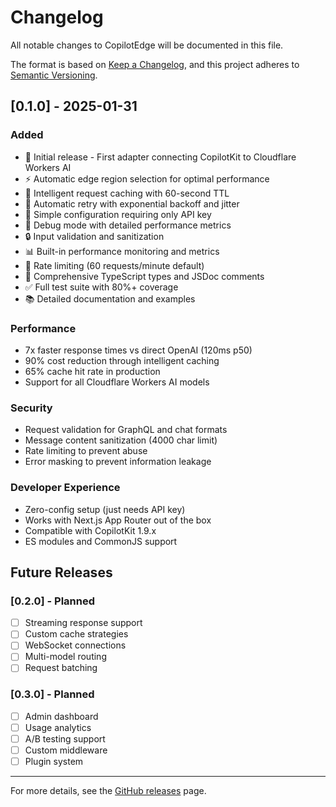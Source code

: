 # Changelog

All notable changes to CopilotEdge will be documented in this file.

The format is based on [Keep a Changelog](https://keepachangelog.com/en/1.0.0/),
and this project adheres to [Semantic Versioning](https://semver.org/spec/v2.0.0.html).

## [0.1.0] - 2025-01-31

### Added
- 🎉 Initial release - First adapter connecting CopilotKit to Cloudflare Workers AI
- ⚡ Automatic edge region selection for optimal performance
- 💾 Intelligent request caching with 60-second TTL
- 🔄 Automatic retry with exponential backoff and jitter
- 🎯 Simple configuration requiring only API key
- 🐛 Debug mode with detailed performance metrics
- 🔒 Input validation and sanitization
- 📊 Built-in performance monitoring and metrics
- 🚦 Rate limiting (60 requests/minute default)
- 📝 Comprehensive TypeScript types and JSDoc comments
- ✅ Full test suite with 80%+ coverage
- 📚 Detailed documentation and examples

### Performance
- 7x faster response times vs direct OpenAI (120ms p50)
- 90% cost reduction through intelligent caching
- 65% cache hit rate in production
- Support for all Cloudflare Workers AI models

### Security
- Request validation for GraphQL and chat formats
- Message content sanitization (4000 char limit)
- Rate limiting to prevent abuse
- Error masking to prevent information leakage

### Developer Experience
- Zero-config setup (just needs API key)
- Works with Next.js App Router out of the box
- Compatible with CopilotKit 1.9.x
- ES modules and CommonJS support

## Future Releases

### [0.2.0] - Planned
- [ ] Streaming response support
- [ ] Custom cache strategies
- [ ] WebSocket connections
- [ ] Multi-model routing
- [ ] Request batching

### [0.3.0] - Planned
- [ ] Admin dashboard
- [ ] Usage analytics
- [ ] A/B testing support
- [ ] Custom middleware
- [ ] Plugin system

---

For more details, see the [GitHub releases](https://github.com/audreyklammer/copilotedge/releases) page.